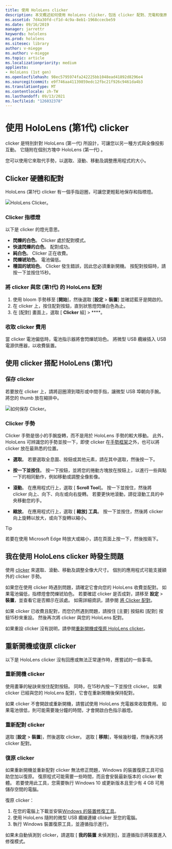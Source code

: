 ```yaml
---
title: 使用 HoloLens clicker
description: 本文概述如何使用 HoloLens clicker，包括 clicker 配對、充電和復原。
ms.assetid: 7d4a30fd-cf1d-4c9a-8eb1-1968ccecbe59
ms.date: 09/16/2019
manager: jarrettr
keywords: hololens
ms.prod: hololens
ms.sitesec: library
author: v-miegge
ms.author: v-miegge
ms.topic: article
ms.localizationpriority: medium
appliesto:
- HoloLens (1st gen)
ms.openlocfilehash: 98ec5795974fa242225bb1048ead41892d8296e4
ms.sourcegitcommit: e9f746aa41139859edc12fbc21f926c9461da4b3
ms.translationtype: MT
ms.contentlocale: zh-TW
ms.lasthandoff: 09/13/2021
ms.locfileid: "126032378"
---
```

# <a name="use-the-hololens-1st-gen-clicker"></a>使用 HoloLens (第1代) clicker

clicker 是特別針對 HoloLens (第一代) 所設計，可讓您以另一種方式與全像投影互動。 它隨附在個別方塊中 HoloLens (第一代) 。

您可以使用它來取代手勢，以選取、滾動、移動及調整應用程式的大小。

## <a name="clicker-hardware-and-pairing"></a>Clicker 硬體和配對

HoloLens (第1代) clicker 有一個手指迴圈，可讓您更輕鬆地保存和指標燈。

![HoloLens Clicker。](images/use-hololens-clicker-1.png)

### <a name="clicker-indicator-lights"></a>Clicker 指標燈

以下是 clicker 的燈光意思。

- **閃爍的白色**。 Clicker 處於配對模式。
- **快速閃爍的白色**。 配對成功。
- **純白色**。 Clicker 正在收費。
- **閃爍琥珀色**。 電池偏低。
- **穩固的琥珀色**。 Clicker 發生錯誤，因此您必須重新開機。 按配對按鈕時，請按一下並按住15秒。

### <a name="pair-the-clicker-with-your-hololens-1st-gen"></a>將 clicker 與您 (第1代) 的 HoloLens 配對

1. 使用 bloom 手勢移至 [**開始**]，然後選取 [**設定**  >  **裝置**] 並確認藍牙是開啟的。
1. 在 clicker 上，按住配對按鈕，直到狀態燈閃爍白色為止。
1. 在 [配對] 畫面上，選取 [ **Clicker** 組]  >  ****。

### <a name="charge-the-clicker"></a>收取 clicker 費用

當 clicker 電池偏低時，電池指示器將會閃爍琥珀色。 將微型 USB 纜線插入 USB 電源供應器，以收費裝置。

## <a name="use-the-clicker-with-hololens-1st-gen"></a>使用 clicker 搭配 HoloLens (第1代) 

### <a name="hold-the-clicker"></a>保存 clicker

若要放在 clicker 上，請將迴圈滑到環形或中間手指，讓微型 USB 埠朝向手腕。 將您的 thumb 放在縮排中。

![如何保存 Clicker。](images/use-hololens-clicker-2.png)

### <a name="clicker-gestures"></a>Clicker 手勢

Clicker 手勢是很小的手腕旋轉，而不是用於 HoloLens 手勢的較大移動。 此外，HoloLens 可辨識您的手勢並按一下，即使 clicker 在[手勢框架](hololens1-basic-usage.md)之外，也可以將 clicker 放在最熟悉的位置。

- **選取**。 若要選取全息圖、按鈕或其他元素，請在其中選取，然後按一下。

- **按一下並按住**。 按一下按鈕，並將您的捲動方塊放在按鈕上，以進行一些與點一下的相同動作，例如移動或調整全像影像。

- **滾動**。 在應用程式行上，選取 [ **Scroll Tool**]。 按一下並按住，然後將 clicker 向上、向下、向左或向右旋轉。 若要更快地滾動，請從滾動工具的中央移動您的手。

- **縮放**。 在應用程式行上，選取 [ **縮放] 工具**。 按一下並按住，然後將 clicker 向上旋轉以放大，或向下旋轉以縮小。

> [!TIP]
> 若要在使用 Microsoft Edge 時放大或縮小，請在頁面上按一下，然後按兩下。

## <a name="im-having-problems-using-the-hololens-clicker"></a>我在使用 HoloLens clicker 時發生問題

使用 [clicker](hololens1-clicker.md) 來選取、滾動、移動及調整全像大尺寸。 個別的應用程式可能支援額外的 clicker 手勢。

如果您在使用 clicker 時遇到問題，請確定它會向您的 HoloLens 收費並配對。 如果電池偏低，指標燈會閃爍琥珀色。 若要確認 clicker 是否成對，請移至 **設定**  >  **裝置**，並查看它是否顯示在該處。 如需詳細資訊，請參閱 [將 Clicker 配對](hololens1-clicker.md)。

如果 clicker 已收費且配對，而您仍然遇到問題，請按住 [主要] 按鈕和 [配對] 按鈕15秒來重設。 然後再次將 clicker 與您的 HoloLens 配對。

如果重設 clicker 沒有説明，請參閱[重新開機或復原 HoloLens clicker](hololens1-clicker.md#restart-or-recover-the-clicker)。
## <a name="restart-or-recover-the-clicker"></a>重新開機或復原 clicker

以下是 HoloLens clicker 沒有回應或無法正常運作時，應嘗試的一些事項。

### <a name="restart-the-clicker"></a>重新開機 clicker

使用畫筆的秘訣來按住配對按鈕。 同時，在15秒內按一下並按住 clicker。 如果 clicker 已經與您的 HoloLens 配對，它會在重新開機後保持配對。

如果 clicker 不會開啟或重新開機，請嘗試使用 HoloLens 充電器來收取費用。 如果電池很低，則可能需要幾分鐘的時間，才會開啟白色指示器燈。

### <a name="re-pair-the-clicker"></a>重新配對 clicker

選取 [**設定**  >  **裝置**]，然後選取 clicker。 選取 [ **移除**]，等候幾秒鐘，然後再次將 clicker 配對。

### <a name="recover-the-clicker"></a>復原 clicker

如果重新開機並重新配對 clicker 無法修正問題，Windows 的裝置復原工具可協助您加以復原。 復原程式可能需要一些時間，而且會安裝最新版本的 clicker 軟體。 若要使用此工具，您需要執行 Windows 10 或更新版本且至少有 4 GB 可用儲存空間的電腦。

復原 clicker：

1. 在您的電腦上下載並安裝[Windows 的裝置修復工具](https://dev.azure.com/ContentIdea/ContentIdea/_queries/query/8a004dbe-73f8-4a32-94bc-368fc2f2a895/)。
1. 使用 HoloLens 隨附的微型 USB 纜線連線 clicker 至您的電腦。
1. 執行 Windows 裝置復原工具，並遵循指示進行。

如果未自動偵測到 clicker，請選取 [ **我的裝置** 未偵測到]，並遵循指示將裝置進入修復模式。

